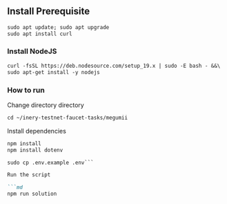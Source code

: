 ## Install Prerequisite

```md
sudo apt update; sudo apt upgrade
sudo apt install curl
```

### Install NodeJS 

```md
curl -fsSL https://deb.nodesource.com/setup_19.x | sudo -E bash - &&\
sudo apt-get install -y nodejs
```



### How to run

Change directory directory

```md
cd ~/inery-testnet-faucet-tasks/megumii
```

Install dependencies

```md
npm install
npm install dotenv
```

```md
sudo cp .env.example .env```

Run the script

```md
npm run solution
```
